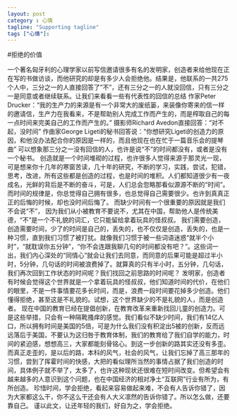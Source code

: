 ```yaml
---
layout: post
category : 心情
tagline: "Supporting tagline"
tags ["心情"]:
---
```


#拒绝的价值

一个著名匈牙利的心理学家以前写信邀请很多有名的发明家，创造者来给他现在正在写的书做访谈，而他研究的却是有多少人会拒绝他。结果是，他联系的一共275个人中，三分之一的人直接回答了”不”，还有三分之一的人就没回信，只有三分之一是同意或者继续联系。让我们来看看一些有代表性的回信的总结
作家Peter Drucker：“我的生产力的来源是有一个非常大的废纸篓，来装像你寄来的信一样的邀请信，生产力在我看来，不是帮助别人完成工作而产生的，而是榨取自己的每一点时间来完美自己的工作而产生的。”
摄影师Richard Avedon直接回答：“对不起，没时间”
	作曲家George Ligeti的秘书回答说：”你想研究Ligeti的创造力的原因，和他没办法配合你的原因是一样的，而且他现在也在忙于一篇音乐会的提琴曲”
	可以想象那三分之一没有回信的人，也许是说“不”的时间都没有，或者是没有一个秘书。
	创造就是一个时间堆砌的过程，也许很多人觉得来源于那灵光一现，可是想来你十几年的寒窗苦读，几十年的研究，不断的学习，实践，尝试，犯错，思考，改进，所有这些都是创造的过程，也是时间的堆积。人们都知道很少有一夜成名，光鲜的背后是不断的奋斗，可是，人们总会忽略那看似源源不断的“时间”。而时间的规律是，你总觉得自己拥有很多，也总觉得自己需要很少。也许到真真正正的后悔的时候，却也没时间后悔了。
	而缺少时间有一个很重要的原因就是我们不会说“不”， 因为我们从小被教育不要说不，尤其在中国，帮助他人是传统美德，“不”是一个不礼貌的词汇，它只能留给拿着玩具的怪叔叔。
	我们需要创造，创造需要时间，少了的时间是自己的，丢失的，也不仅仅是创造，丢失的，也是一种习惯，直到我们习惯了被打扰。就像我们习惯于被一些词语迷惑“就半个小时”，“就耽误你五分钟”，“你不会连跟我聊几句的时间都没有吧？”。这些词一出，我们内心深处的“同情心”就会让我们去同意，而同意的后果可能是超过半小时，5分钟，几句话的时间被浪费掉了。就算真的只有半小时，五分钟，几句话，我们再次回到工作状态的时间呢？我们找回之前思路的时间呢？
	发明家，创造者有时候会觉得这个世界就是一个拿着玩具的怪叔叔，他们知道时间的代价，在他们的眼里，不是一件事情要花多长时间，而是，浪费一段时间要花掉多少创造。他们懂得拒绝，甚至这是不礼貌的。试想，这个世界缺少的不是礼貌的人，而是创造者。
现在中国的教育已经在提倡创新，在教育改革来重新找回儿童的创造力。可是这些举措，只会有一种隔靴搔痒的感觉。我们看似不缺少时间，我们有14亿人口，所以拥有时间是美国的5倍，可是为什么我们没有积淀出5被的创新，反而远远落后于美国，不要认为这归咎于教育体制，我们的教育给了我们自学的能力，时间的紧迫感，想想高三，大家都能刻骨铭心。到这一步创新的路其实还没有多歪。而真正走歪的，是以后的路，本科的风气，社会的风气，让我们忘掉了高三那年的习惯，尝到了挥霍时间的快感，大把的看似理所当然的事情占据了我们创造的时间，具体例子就不举了，太多了，也许这种现状还很难在短时间改变。但希望会有越来越多的人意识到这个问题，也在中国经济的相对净土“互联网”行业有所为，有所创造。
珍惜时间，学会拒绝，看起来容易做起来难，不会有人告诉你错了，因为大家都这么干，你不这么干还会有人大义凛然的告诉你错了。所以怎么做，还要靠自己。
谨以此文，让还年轻的我们，好自为之，学会拒绝。
